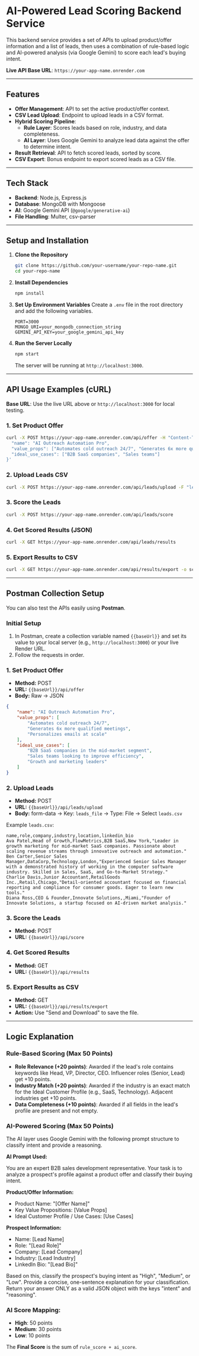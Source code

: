 
# AI-Powered Lead Scoring Backend Service

This backend service provides a set of APIs to upload product/offer information and a list of leads, then uses a combination of rule-based logic and AI-powered analysis (via Google Gemini) to score each lead's buying intent.

**Live API Base URL**: `https://your-app-name.onrender.com` 

---

## Features

- **Offer Management**: API to set the active product/offer context.
- **CSV Lead Upload**: Endpoint to upload leads in a CSV format.
- **Hybrid Scoring Pipeline**:
    - **Rule Layer**: Scores leads based on role, industry, and data completeness.
    - **AI Layer**: Uses Google Gemini to analyze lead data against the offer to determine intent.
- **Result Retrieval**: API to fetch scored leads, sorted by score.
- **CSV Export**: Bonus endpoint to export scored leads as a CSV file.

---

## Tech Stack

- **Backend**: Node.js, Express.js
- **Database**: MongoDB with Mongoose
- **AI**: Google Gemini API (`@google/generative-ai`)
- **File Handling**: Multer, csv-parser

---

## Setup and Installation

1. **Clone the Repository**
    ```bash
    git clone https://github.com/your-username/your-repo-name.git
    cd your-repo-name
    ```

2. **Install Dependencies**
    ```bash
    npm install
    ```

3. **Set Up Environment Variables**
    Create a `.env` file in the root directory and add the following variables.

    ```
    PORT=3000
    MONGO_URI=your_mongodb_connection_string
    GEMINI_API_KEY=your_google_gemini_api_key
    ```

4. **Run the Server Locally**
    ```bash
    npm start
    ```
    The server will be running at `http://localhost:3000`.

---

## API Usage Examples (cURL)

**Base URL**: Use the live URL above or `http://localhost:3000` for local testing.

### 1. Set Product Offer
```bash
curl -X POST https://your-app-name.onrender.com/api/offer -H "Content-Type: application/json" -d '{
  "name": "AI Outreach Automation Pro",
  "value_props": ["Automates cold outreach 24/7", "Generates 6x more qualified meetings"],
  "ideal_use_cases": ["B2B SaaS companies", "Sales teams"]
}'
```

### 2. Upload Leads CSV
```bash
curl -X POST https://your-app-name.onrender.com/api/leads/upload -F "leads_file=@/path/to/your/leads.csv"
```

### 3. Score the Leads
```bash
curl -X POST https://your-app-name.onrender.com/api/leads/score
```

### 4. Get Scored Results (JSON)
```bash
curl -X GET https://your-app-name.onrender.com/api/leads/results
```

### 5. Export Results to CSV
```bash
curl -X GET https://your-app-name.onrender.com/api/results/export -o scored_leads.csv
```

---

## Postman Collection Setup

You can also test the APIs easily using **Postman**.  

### **Initial Setup**
1. In Postman, create a collection variable named `{{baseUrl}}` and set its value to your local server (e.g., `http://localhost:3000`) or your live Render URL.
2. Follow the requests in order.

### **1. Set Product Offer**
- **Method:** POST  
- **URL:** `{{baseUrl}}/api/offer`  
- **Body:** Raw → JSON  
```json
{
    "name": "AI Outreach Automation Pro",
    "value_props": [
        "Automates cold outreach 24/7",
        "Generates 6x more qualified meetings",
        "Personalizes emails at scale"
    ],
    "ideal_use_cases": [
        "B2B SaaS companies in the mid-market segment",
        "Sales teams looking to improve efficiency",
        "Growth and marketing leaders"
    ]
}
```

### **2. Upload Leads**
- **Method:** POST  
- **URL:** `{{baseUrl}}/api/leads/upload`  
- **Body:** form-data → Key: `leads_file` → Type: File → Select `leads.csv`

Example `leads.csv`:
```csv
name,role,company,industry,location,linkedin_bio
Ava Patel,Head of Growth,FlowMetrics,B2B SaaS,New York,"Leader in growth marketing for mid-market SaaS companies. Passionate about scaling revenue streams through innovative outreach and automation."
Ben Carter,Senior Sales Manager,DataCorp,Technology,London,"Experienced Senior Sales Manager with a demonstrated history of working in the computer software industry. Skilled in Sales, SaaS, and Go-to-Market Strategy."
Charlie Davis,Junior Accountant,RetailGoods Inc.,Retail,Chicago,"Detail-oriented accountant focused on financial reporting and compliance for consumer goods. Eager to learn new tools."
Diana Ross,CEO & Founder,Innovate Solutions,,Miami,"Founder of Innovate Solutions, a startup focused on AI-driven market analysis."
```

### **3. Score the Leads**
- **Method:** POST  
- **URL:** `{{baseUrl}}/api/score`  

### **4. Get Scored Results**
- **Method:** GET  
- **URL:** `{{baseUrl}}/api/results`  

### **5. Export Results as CSV**
- **Method:** GET  
- **URL:** `{{baseUrl}}/api/results/export`  
- **Action:** Use "Send and Download" to save the file.

---

## Logic Explanation

### Rule-Based Scoring (Max 50 Points)

- **Role Relevance (+20 points)**: Awarded if the lead's role contains keywords like Head, VP, Director, CEO. Influencer roles (Senior, Lead) get +10 points.
- **Industry Match (+20 points)**: Awarded if the industry is an exact match for the Ideal Customer Profile (e.g., SaaS, Technology). Adjacent industries get +10 points.
- **Data Completeness (+10 points)**: Awarded if all fields in the lead's profile are present and not empty.

### AI-Powered Scoring (Max 50 Points)

The AI layer uses Google Gemini with the following prompt structure to classify intent and provide a reasoning.

**AI Prompt Used:**

You are an expert B2B sales development representative. Your task is to analyze a prospect's profile against a product offer and classify their buying intent.

**Product/Offer Information:**
- Product Name: "[Offer Name]"
- Key Value Propositions: [Value Props]
- Ideal Customer Profile / Use Cases: [Use Cases]

**Prospect Information:**
- Name: [Lead Name]
- Role: "[Lead Role]"
- Company: [Lead Company]
- Industry: [Lead Industry]
- LinkedIn Bio: "[Lead Bio]"

Based on this, classify the prospect's buying intent as "High", "Medium", or "Low". Provide a concise, one-sentence explanation for your classification.
Return your answer ONLY as a valid JSON object with the keys "intent" and "reasoning".

### AI Score Mapping:
- **High**: 50 points
- **Medium**: 30 points
- **Low**: 10 points

The **Final Score** is the sum of `rule_score + ai_score`.
